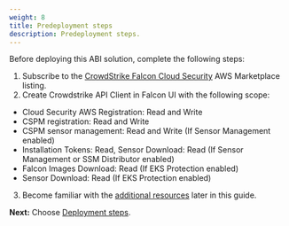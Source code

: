 ```yaml
---
weight: 8
title: Predeployment steps
description: Predeployment steps.
---
```


Before deploying this ABI solution, complete the following steps:

1. Subscribe to the [CrowdStrike Falcon Cloud Security](https://aws.amazon.com/marketplace/pp/prodview-l6ti2ml2i2g6y?ref_=esp&feature_=FeaturedProducts) AWS Marketplace listing.
2. Create Crowdstrike API Client in Falcon UI with the following scope: 
- Cloud Security AWS Registration: Read and Write
- CSPM registration: Read and Write
- CSPM sensor management: Read and Write (If Sensor Management enabled)
- Installation Tokens: Read, Sensor Download: Read (If Sensor Management or SSM Distributor enabled)
- Falcon Images Download: Read  (If EKS Protection enabled)
- Sensor Download: Read  (If EKS Protection enabled)
3. Become familiar with the [additional resources](/additional-resources/index.html) later in this guide.

**Next:** Choose [Deployment steps](/deployment-steps/index.html).